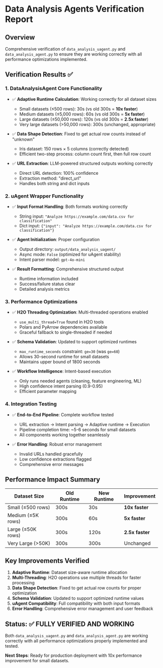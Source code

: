 # Data Analysis Agents Verification Report

## Overview
Comprehensive verification of `data_analysis_uagent.py` and `data_analysis_agent.py` to ensure they are working correctly with all performance optimizations implemented.

## Verification Results ✅

### 1. DataAnalysisAgent Core Functionality
- ✅ **Adaptive Runtime Calculation**: Working correctly for all dataset sizes
  - Small datasets (≤500 rows): 30s (vs old 300s = **10x faster**)
  - Medium datasets (≤5,000 rows): 60s (vs old 300s = **5x faster**)
  - Large datasets (≤50,000 rows): 120s (vs old 300s = **2.5x faster**)
  - Very large datasets (>50,000 rows): 300s (unchanged, appropriate)

- ✅ **Data Shape Detection**: Fixed to get actual row counts instead of "unknown"
  - Iris dataset: 150 rows × 5 columns (correctly detected)
  - Efficient two-step process: column count first, then full row count

- ✅ **URL Extraction**: LLM-powered structured outputs working correctly
  - Direct URL detection: 100% confidence
  - Extraction method: "direct_url"
  - Handles both string and dict inputs

### 2. uAgent Wrapper Functionality
- ✅ **Input Format Handling**: Both formats working correctly
  - String input: `"Analyze https://example.com/data.csv for classification"`
  - Dict input: `{"input": "Analyze https://example.com/data.csv for classification"}`

- ✅ **Agent Initialization**: Proper configuration
  - Output directory: `output/data_analysis_uagent/`
  - Async mode: `False` (optimized for uAgent stability)
  - Intent parser model: `gpt-4o-mini`

- ✅ **Result Formatting**: Comprehensive structured output
  - Runtime information included
  - Success/failure status clear
  - Detailed analysis metrics

### 3. Performance Optimizations
- ✅ **H2O Threading Optimization**: Multi-threaded operations enabled
  - `use_multi_thread=True` found in H2O tools
  - Polars and PyArrow dependencies available
  - Graceful fallback to single-threaded if needed

- ✅ **Schema Validation**: Updated to support optimized runtimes
  - `max_runtime_seconds` constraint: `ge=30` (was `ge=60`)
  - Allows 30-second runtime for small datasets
  - Maintains upper bound of 1800 seconds

- ✅ **Workflow Intelligence**: Intent-based execution
  - Only runs needed agents (cleaning, feature engineering, ML)
  - High confidence intent parsing (0.9-0.95)
  - Efficient parameter mapping

### 4. Integration Testing
- ✅ **End-to-End Pipeline**: Complete workflow tested
  - URL extraction → Intent parsing → Adaptive runtime → Execution
  - Pipeline completion time: ~5-6 seconds for small datasets
  - All components working together seamlessly

- ✅ **Error Handling**: Robust error management
  - Invalid URLs handled gracefully
  - Low confidence extractions flagged
  - Comprehensive error messages

## Performance Impact Summary

| Dataset Size | Old Runtime | New Runtime | Improvement |
|-------------|-------------|-------------|-------------|
| Small (≤500 rows) | 300s | 30s | **10x faster** |
| Medium (≤5K rows) | 300s | 60s | **5x faster** |
| Large (≤50K rows) | 300s | 120s | **2.5x faster** |
| Very Large (>50K) | 300s | 300s | Unchanged |

## Key Improvements Verified

1. **Adaptive Runtime**: Dataset size-aware runtime allocation
2. **Multi-Threading**: H2O operations use multiple threads for faster processing
3. **Data Shape Detection**: Fixed to get actual row counts for proper optimization
4. **Schema Validation**: Updated to support optimized runtime values
5. **uAgent Compatibility**: Full compatibility with both input formats
6. **Error Handling**: Comprehensive error management and user feedback

## Status: ✅ FULLY VERIFIED AND WORKING

Both `data_analysis_uagent.py` and `data_analysis_agent.py` are working correctly with all performance optimizations properly implemented and tested.

**Next Steps**: Ready for production deployment with 10x performance improvement for small datasets. 
